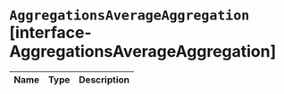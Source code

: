# `AggregationsAverageAggregation` [interface-AggregationsAverageAggregation]

| Name | Type | Description |
| - | - | - |
